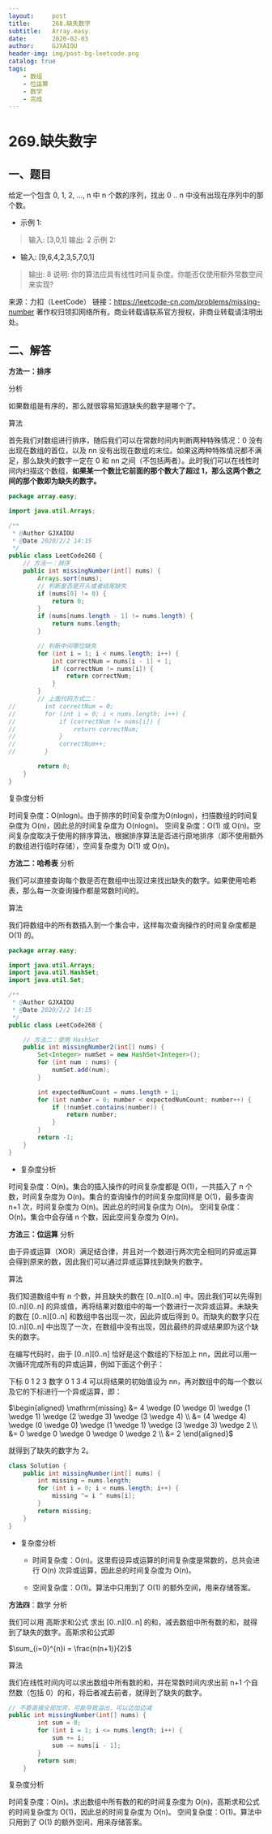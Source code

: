 ```yaml
---
layout:     post
title:      268.缺失数字
subtitle:   Array.easy
date:       2020-02-03
author:     GJXAIOU
header-img: img/post-bg-leetcode.png
catalog: true
tags:
    - 数组
	- 位运算
	- 数学
	- 完成
---
```




# 269.缺失数字

## 一、题目

给定一个包含 0, 1, 2, ..., n 中 n 个数的序列，找出 0 .. n 中没有出现在序列中的那个数。

- 示例 1:

> 输入: [3,0,1]
> 输出: 2
> 示例 2:

- 输入: [9,6,4,2,3,5,7,0,1]

> 输出: 8
> 说明:
> 你的算法应具有线性时间复杂度。你能否仅使用额外常数空间来实现?

来源：力扣（LeetCode）
链接：https://leetcode-cn.com/problems/missing-number
著作权归领扣网络所有。商业转载请联系官方授权，非商业转载请注明出处。

## 二、解答

**方法一：排序**

分析

如果数组是有序的，那么就很容易知道缺失的数字是哪个了。

算法

首先我们对数组进行排序，随后我们可以在常数时间内判断两种特殊情况：0 没有出现在数组的首位，以及 nn 没有出现在数组的末位。如果这两种特殊情况都不满足，那么缺失的数字一定在 0 和 nn 之间（不包括两者）。此时我们可以在线性时间内扫描这个数组，**如果某一个数比它前面的那个数大了超过 1，那么这两个数之间的那个数即为缺失的数字。**

```java
package array.easy;

import java.util.Arrays;

/**
 * @Author GJXAIOU
 * @Date 2020/2/2 14:15
 */
public class LeetCode268 {
    // 方法一：排序
    public int missingNumber(int[] nums) {
        Arrays.sort(nums);
        // 判断是否是开头或者结尾缺失
        if (nums[0] != 0) {
            return 0;
        }
        if (nums[nums.length - 1] != nums.length) {
            return nums.length;
        }

        // 判断中间哪位缺失
        for (int i = 1; i < nums.length; i++) {
            int correctNum = nums[i - 1] + 1;
            if (correctNum != nums[i]) {
                return correctNum;
            }
        }
        // 上面代码方式二：
//        int correctNum = 0;
//        for (int i = 0; i < nums.length; i++) {
//            if (correctNum != nums[i]) {
//                return correctNum;
//            }
//            correctNum++;
//        }

        return 0;
    }
}

```

复杂度分析

时间复杂度：O(nlogn)。由于排序的时间复杂度为O(nlogn)，扫描数组的时间复杂度为 O(n)，因此总的时间复杂度为 O(nlogn)。 
空间复杂度：O(1) 或 O(n)。空间复杂度取决于使用的排序算法，根据排序算法是否进行原地排序（即不使用额外的数组进行临时存储），空间复杂度为 O(1) 或 O(n)。



**方法二：哈希表**
分析

我们可以直接查询每个数是否在数组中出现过来找出缺失的数字。如果使用哈希表，那么每一次查询操作都是常数时间的。

算法

我们将数组中的所有数插入到一个集合中，这样每次查询操作的时间复杂度都是 O(1) 的。

```java
package array.easy;

import java.util.Arrays;
import java.util.HashSet;
import java.util.Set;

/**
 * @Author GJXAIOU
 * @Date 2020/2/2 14:15
 */
public class LeetCode268 {

    // 方法二：使用 HashSet
    public int missingNumber2(int[] nums) {
        Set<Integer> numSet = new HashSet<Integer>();
        for (int num : nums) {
            numSet.add(num);
        }

        int expectedNumCount = nums.length + 1;
        for (int number = 0; number < expectedNumCount; number++) {
            if (!numSet.contains(number)) {
                return number;
            }
        }
        return -1;
    }
}

```

- 复杂度分析

时间复杂度：O(n)。集合的插入操作的时间复杂度都是 O(1)，一共插入了 n 个数，时间复杂度为 O(n)。集合的查询操作的时间复杂度同样是 O(1)，最多查询 n+1 次，时间复杂度为 O(n)。因此总的时间复杂度为 O(n)。
空间复杂度：O(n)。集合中会存储 n 个数，因此空间复杂度为 O(n)。

**方法三：位运算**
分析

由于异或运算（XOR）满足结合律，并且对一个数进行两次完全相同的异或运算会得到原来的数，因此我们可以通过异或运算找到缺失的数字。

算法

我们知道数组中有 n 个数，并且缺失的数在 [0..n][0..n] 中。因此我们可以先得到 [0..n][0..n] 的异或值，再将结果对数组中的每一个数进行一次异或运算。未缺失的数在 [0..n][0..n] 和数组中各出现一次，因此异或后得到 0。而缺失的数字只在 [0..n][0..n] 中出现了一次，在数组中没有出现，因此最终的异或结果即为这个缺失的数字。

在编写代码时，由于 [0..n][0..n] 恰好是这个数组的下标加上 nn，因此可以用一次循环完成所有的异或运算，例如下面这个例子：

下标	0	1	2	3
数字	0	1	3	4
可以将结果的初始值设为 nn，再对数组中的每一个数以及它的下标进行一个异或运算，即：

$\begin{aligned} \mathrm{missing} &= 4 \wedge (0 \wedge 0) \wedge (1 \wedge 1) \wedge (2 \wedge 3) \wedge (3 \wedge 4) \\ &= (4 \wedge 4) \wedge (0 \wedge 0) \wedge (1 \wedge 1) \wedge (3 \wedge 3) \wedge 2 \\ &= 0 \wedge 0 \wedge 0 \wedge 0 \wedge 2 \\ &= 2 \end{aligned}$
	

就得到了缺失的数字为 2。

```java
class Solution {
    public int missingNumber(int[] nums) {
        int missing = nums.length;
        for (int i = 0; i < nums.length; i++) {
            missing ^= i ^ nums[i];
        }
        return missing;
    }
}
```



- 复杂度分析
    - 时间复杂度：O(n)。这里假设异或运算的时间复杂度是常数的，总共会进行 O(n) 次异或运算，因此总的时间复杂度为 O(n)。

    - 空间复杂度：O(1)。算法中只用到了 O(1) 的额外空间，用来存储答案。

        

        

**方法四**：数学
分析

我们可以用 高斯求和公式 求出 [0..n][0..n] 的和，减去数组中所有数的和，就得到了缺失的数字。高斯求和公式即

$\sum_{i=0}^{n}i = \frac{n(n+1)}{2}$



算法

我们在线性时间内可以求出数组中所有数的和，并在常数时间内求出前 n+1 个自然数（包括 0）的和，将后者减去前者，就得到了缺失的数字。

```java
// 不要直接全部加完，可能导致溢出，可以边加边减    
public int missingNumber(int[] nums) {
        int sum = 0;
        for (int i = 1; i <= nums.length; i++) {
            sum += i;
            sum -= nums[i - 1];
        }
        return sum;
    }
```


复杂度分析

时间复杂度：O(n)。求出数组中所有数的和的时间复杂度为 O(n)，高斯求和公式的时间复杂度为 O(1)，因此总的时间复杂度为 O(n)。
空间复杂度：O(1)。算法中只用到了 O(1) 的额外空间，用来存储答案。

